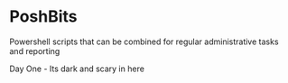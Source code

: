 # PoshBits
Powershell scripts that can be combined for regular administrative tasks and reporting

Day One - Its dark and scary in here
